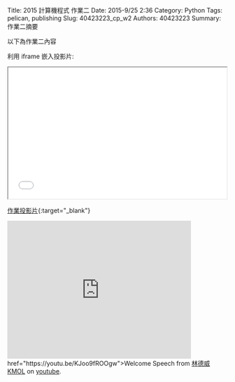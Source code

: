 Title: 2015 計算機程式 作業二
Date: 2015-9/25 2:36
Category: Python
Tags: pelican, publishing
Slug: 40423223_cp_w2
Authors: 40423223
Summary: 作業二摘要

以下為作業二內容

利用 iframe 嵌入投影片:

<iframe src="40423223_cp_w2_p.html" width="500" height="300"></iframe>

[作業投影片](40423223_cp_w2_p.html){:target="_blank"}


<iframe width="420" height="315" src="https://youtu.be/KJoo9fROOgw" frameborder="0" allowfullscreen></iframe> href="https://youtu.be/KJoo9fROOgw">Welcome Speech</a> from <a href="https://www.youtube.com/channel/UCLi4mKJA8x0fIPYRoXYU4Fg/videos">林德威 KMOL</a> on <a href="https://www.youtube.com/">youtube</a>.</p>